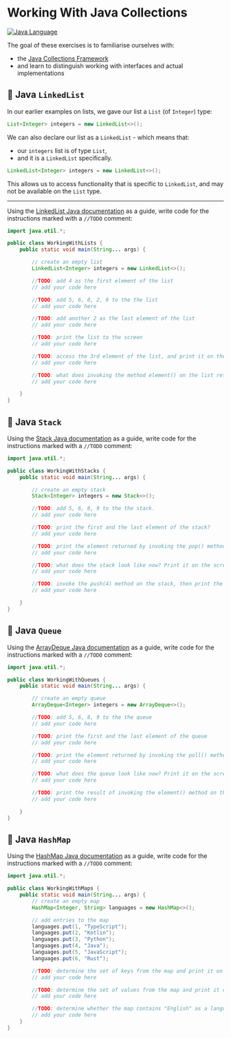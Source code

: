 # Working With Java Collections

[![Java Language](https://img.shields.io/badge/PLATFORM-OpenJDK-3A75B0.svg?style=for-the-badge)][1]

The goal of these exercises is to familiarise ourselves with:
- the [Java Collections Framework][2]
- and learn to distinguish working with interfaces and actual implementations

## :pushpin: Java `LinkedList`

In our earlier examples on lists, we gave our list a `List` (of `Integer`) type:

```java
List<Integer> integers = new LinkedList<>();
```

We can also declare our list as a `LinkedList` - which means that:
- our `integers` list is of type `List`,
- and it is a `LinkedList` specifically.


```java
LinkedList<Integer> integers = new LinkedList<>();
```

This allows us to access functionality that is specific to `LinkedList`, and may not be available on the `List` type.

----

Using the [LinkedList Java documentation][3] as a guide, write code for the instructions marked with a `//TODO` comment:

```java
import java.util.*;

public class WorkingWithLists {
    public static void main(String... args) {

        // create an empty list
        LinkedList<Integer> integers = new LinkedList<>();

        //TODO: add 4 as the first element of the list
        // add your code here

        //TODO: add 5, 6, 8, 2, 9 to the the list
        // add your code here

        //TODO: add another 2 as the last element of the list
        // add your code here

        //TODO: print the list to the screen
        // add your code here

        //TODO: access the 3rd element of the list, and print it on the screen
        // add your code here

        //TODO: what does invoking the method element() on the list return?
        // add your code here

    }
}
```

## :pushpin: Java `Stack`

Using the [Stack Java documentation][4] as a guide, write code for the instructions marked with a `//TODO` comment:

```java
import java.util.*;

public class WorkingWithStacks {
    public static void main(String... args) {

        // create an empty stack
        Stack<Integer> integers = new Stack<>();

        //TODO: add 5, 6, 8, 9 to the the stack.
        // add your code here

        //TODO: print the first and the last element of the stack?
        // add your code here

        //TODO: print the element returned by invoking the pop() method on the stack?
        // add your code here

        //TODO: what does the stack look like now? Print it on the screen.
        // add your code here

        //TODO: invoke the push(4) method on the stack, then print the stack on the screen.
        // add your code here

    }
}
```

## :pushpin: Java `Queue`

Using the [ArrayDeque Java documentation][5] as a guide, write code for the instructions marked with a `//TODO` comment:

```java
import java.util.*;

public class WorkingWithQueues {
    public static void main(String... args) {

        // create an empty queue
        ArrayDeque<Integer> integers = new ArrayDeque<>();

        //TODO: add 5, 6, 8, 9 to the the queue
        // add your code here

        //TODO: print the first and the last element of the queue
        // add your code here

        //TODO: print the element returned by invoking the poll() method on the queue?
        // add your code here

        //TODO: what does the queue look like now? Print it on the screen.
        // add your code here

        //TODO: print the result of invoking the element() method on the queue, then print the queue on the screen.
        // add your code here

    }
}
```

## :pushpin: Java `HashMap`

Using the [HashMap Java documentation][6] as a guide, write code for the instructions marked with a `//TODO` comment:

```java
import java.util.*;

public class WorkingWithMaps {
    public static void main(String... args) {
        // create an empty map
        HashMap<Integer, String> languages = new HashMap<>();

        // add entries to the map
        languages.put(1, "TypeScript");
        languages.put(2, "Kotlin");
        languages.put(3, "Python");
        languages.put(4, "Java");
        languages.put(5, "JavaScript");
        languages.put(6, "Rust");

        //TODO: determine the set of keys from the map and print it on the screen
        // add your code here

        //TODO: determine the set of values from the map and print it on the screen
        // add your code here

        //TODO: determine whether the map contains "English" as a language
        // add your code here
    }
}
```

[1]: https://docs.oracle.com/javase/8/docs/api/index.html
[2]: https://docs.oracle.com/javase/tutorial/collections/intro/index.html
[3]: https://docs.oracle.com/javase/8/docs/api/java/util/LinkedList.html
[4]: https://docs.oracle.com/javase/8/docs/api/java/util/Stack.html
[5]: https://docs.oracle.com/javase/8/docs/api/java/util/ArrayDeque.html
[6]: https://docs.oracle.com/javase/8/docs/api/java/util/HashMap.html